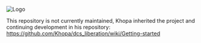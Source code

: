 ![Logo](https://i.imgur.com/c2k18E1.png)

This repository is not currently maintained, Khopa inherited the project and continuing development in his repository: https://github.com/Khopa/dcs_liberation/wiki/Getting-started
